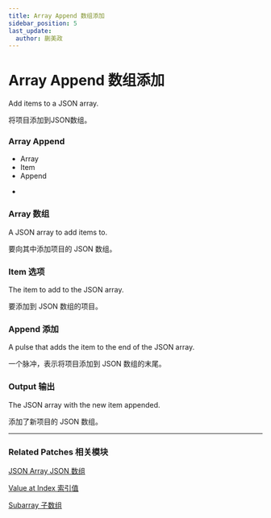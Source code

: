 ```yaml
---
title: Array Append 数组添加
sidebar_position: 5
last_update:
  author: 蒯美政
---
```


# Array Append 数组添加

Add items to a JSON array.

将项目添加到JSON数组。

<div className="patch-container">
    <div className="patch processor">
        <h3>Array Append</h3>
        <ul className="inputs">
            <li>Array<span></span></li>
            <li>Item<span></span></li>
            <li>Append<span></span></li>
        </ul>
        <ul className="outputs">
            <li><span></span></li>
        </ul>
    </div>
</div>

### Array 数组

A JSON array to add items to.

要向其中添加项目的 JSON 数组。

### Item 选项

The item to add to the JSON array.

要添加到 JSON 数组的项目。

### Append 添加

A pulse that adds the item to the end of the JSON array.

一个脉冲，表示将项目添加到 JSON 数组的末尾。

### Output 输出

The JSON array with the new item appended.

添加了新项目的 JSON 数组。

------

### Related Patches 相关模块

[JSON Array JSON 数组](./JSON%20Array)

[Value at Index 索引值](./Value%20at%20Index)

[Subarray 子数组](./Subarray)
